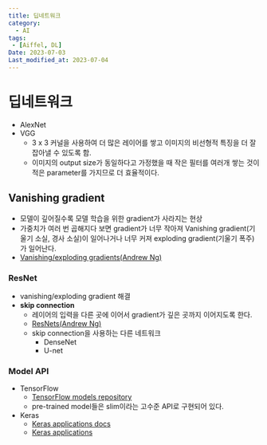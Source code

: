 ```yaml
---
title: 딥네트워크
category:
  - AI
tags:
 - [Aiffel, DL]
Date: 2023-07-03
Last_modified_at: 2023-07-04
---
```






# 딥네트워크

- AlexNet
- VGG
  - 3 x 3 커널을 사용하여 더 많은 레이어를 쌓고 이미지의 비선형적 특징을 더 잘 잡아낼 수 있도록 함.
  - 이미지의 output size가 동일하다고 가정했을 때 작은 필터를 여러개 쌓는 것이 적은 parameter를 가지므로 더 효율적이다. 



## Vanishing gradient

- 모델이 깊어질수록 모델 학습을 위한 gradient가 사라지는 현상
- 가중치가 여러 번 곱해지다 보면 gradient가 너무 작아져 Vanishing gradient(기울기 소실, 경사 소실)이 일어나거나 너무 커져 exploding gradient(기울기 폭주)가 일어난다.
- [Vanishing/exploding gradients(Andrew Ng)](https://youtu.be/qhXZsFVxGKo)



### ResNet

- vanishing/exploding gradient 해결
- **skip connection**
  - 레이어의 입력을 다른 곳에 이어서 gradient가 깊은 곳까지 이어지도록 한다.
  - [ResNets(Andrew Ng)](https://youtu.be/ZILIbUvp5lk)
  - skip connection을 사용하는 다른 네트워크
    - DenseNet
    - U-net



### Model API

- TensorFlow
  - [TensorFlow models repository](https://github.com/tensorflow/models)
  - pre-trained model들은 slim이라는 고수준 API로 구현되어 있다.
- Keras
  - [Keras applications docs](https://www.tensorflow.org/api_docs/python/tf/keras/applications)
  - [Keras applications](https://github.com/keras-team/keras-applications)